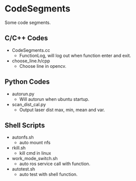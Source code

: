 # CodeSegments
Some code segments.

## C/C++ Codes
* CodeSegments.cc
    * FunctionLog, will log out when function enter and exit.
* choose_line.h/cpp
    * Choose line in opencv.

## Python Codes
* autorun.py
    * Will autorun when ubuntu startup.
* scan_dist_cal.py
    * Output laser dist max, min, mean and var.

## Shell Scripts
* autonfs.sh
    * auto mount nfs
* rkill.sh
    * kill cmd in linux
* work_mode_switch.sh
    * auto ros service call with function.
* autotest.sh
    * auto test with shell function.
